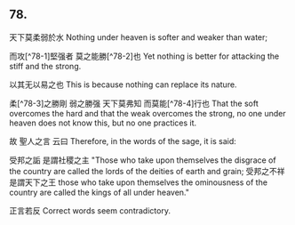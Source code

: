 ## 78.

天下莫柔弱於水
Nothing under heaven is softer and weaker than water;

而攻[^78-1]堅强者
莫之能勝[^78-2]也
Yet nothing is better
for attacking the stiff and the strong.

以其无以易之也
This is because nothing can replace its nature.

柔[^78-3]之勝剛
弱之勝强
天下莫弗知
而莫能[^78-4]行也
That the soft overcomes the hard
and that the weak overcomes the strong,
no one under heaven does not know this,
but no one practices it.

故
聖人之言
云曰
Therefore,
in the words of the sage,
it is said:

受邦之詬
是謂社稷之主
"Those who take upon themselves the disgrace of the country
are called the lords of the deities of earth and grain;
受邦之不祥
是謂天下之王
those who take upon themselves the ominousness of the country
are called the kings of all under heaven."

正言若反
Correct words seem contradictory.
